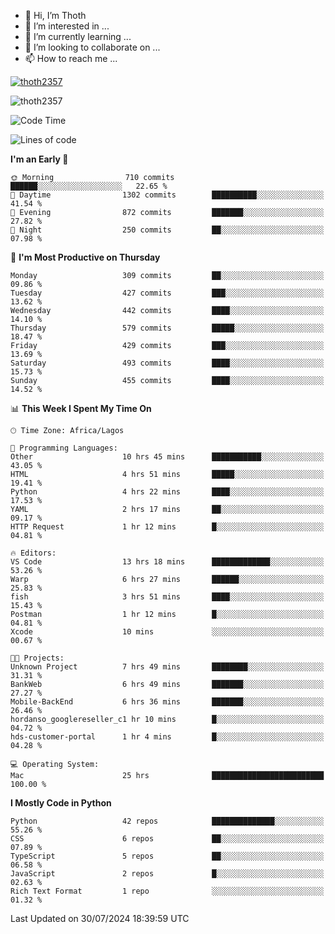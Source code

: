 <!---
thoth2357/thoth2357 is a ✨ special ✨ repository because its `README.md` (this file) appears on your GitHub profile.
You can click the Preview link to take a look at your changes.
--->

- 👋 Hi, I’m Thoth
- 👀 I’m interested in ...
- 🌱 I’m currently learning ...
- 💞️ I’m looking to collaborate on ...
- 📫 How to reach me ...


<p align="left"> <a href="https://github.com/ryo-ma/github-profile-trophy"><img src="https://github-profile-trophy.vercel.app/?username=thoth2357&theme=gruvbox&no-bg=true&no-frame=false&title=MultiLanguage,Commits,Repositories,Stars,Followers,PullRequest,Reviews,Issues" alt="thoth2357" /></a> </p>

<p align="left"> <img src="https://komarev.com/ghpvc/?username=thoth2357&label=Profile%20views&color=0e75b6&style=flat" alt="thoth2357" /> </p>

<!--START_SECTION:waka-->
![Code Time](http://img.shields.io/badge/Code%20Time-3%2C123%20hrs%2025%20mins-blue)

![Lines of code](https://img.shields.io/badge/From%20Hello%20World%20I%27ve%20Written-30.8%20million%20lines%20of%20code-blue)

**I'm an Early 🐤** 

```text
🌞 Morning                710 commits         ██████░░░░░░░░░░░░░░░░░░░   22.65 % 
🌆 Daytime                1302 commits        ██████████░░░░░░░░░░░░░░░   41.54 % 
🌃 Evening                872 commits         ███████░░░░░░░░░░░░░░░░░░   27.82 % 
🌙 Night                  250 commits         ██░░░░░░░░░░░░░░░░░░░░░░░   07.98 % 
```
📅 **I'm Most Productive on Thursday** 

```text
Monday                   309 commits         ██░░░░░░░░░░░░░░░░░░░░░░░   09.86 % 
Tuesday                  427 commits         ███░░░░░░░░░░░░░░░░░░░░░░   13.62 % 
Wednesday                442 commits         ████░░░░░░░░░░░░░░░░░░░░░   14.10 % 
Thursday                 579 commits         █████░░░░░░░░░░░░░░░░░░░░   18.47 % 
Friday                   429 commits         ███░░░░░░░░░░░░░░░░░░░░░░   13.69 % 
Saturday                 493 commits         ████░░░░░░░░░░░░░░░░░░░░░   15.73 % 
Sunday                   455 commits         ████░░░░░░░░░░░░░░░░░░░░░   14.52 % 
```


📊 **This Week I Spent My Time On** 

```text
🕑︎ Time Zone: Africa/Lagos

💬 Programming Languages: 
Other                    10 hrs 45 mins      ███████████░░░░░░░░░░░░░░   43.05 % 
HTML                     4 hrs 51 mins       █████░░░░░░░░░░░░░░░░░░░░   19.41 % 
Python                   4 hrs 22 mins       ████░░░░░░░░░░░░░░░░░░░░░   17.53 % 
YAML                     2 hrs 17 mins       ██░░░░░░░░░░░░░░░░░░░░░░░   09.17 % 
HTTP Request             1 hr 12 mins        █░░░░░░░░░░░░░░░░░░░░░░░░   04.81 % 

🔥 Editors: 
VS Code                  13 hrs 18 mins      █████████████░░░░░░░░░░░░   53.26 % 
Warp                     6 hrs 27 mins       ██████░░░░░░░░░░░░░░░░░░░   25.83 % 
fish                     3 hrs 51 mins       ████░░░░░░░░░░░░░░░░░░░░░   15.43 % 
Postman                  1 hr 12 mins        █░░░░░░░░░░░░░░░░░░░░░░░░   04.81 % 
Xcode                    10 mins             ░░░░░░░░░░░░░░░░░░░░░░░░░   00.67 % 

🐱‍💻 Projects: 
Unknown Project          7 hrs 49 mins       ████████░░░░░░░░░░░░░░░░░   31.31 % 
BankWeb                  6 hrs 49 mins       ███████░░░░░░░░░░░░░░░░░░   27.27 % 
Mobile-BackEnd           6 hrs 36 mins       ███████░░░░░░░░░░░░░░░░░░   26.46 % 
hordanso_googlereseller_c1 hr 10 mins        █░░░░░░░░░░░░░░░░░░░░░░░░   04.72 % 
hds-customer-portal      1 hr 4 mins         █░░░░░░░░░░░░░░░░░░░░░░░░   04.28 % 

💻 Operating System: 
Mac                      25 hrs              █████████████████████████   100.00 % 
```

**I Mostly Code in Python** 

```text
Python                   42 repos            ██████████████░░░░░░░░░░░   55.26 % 
CSS                      6 repos             ██░░░░░░░░░░░░░░░░░░░░░░░   07.89 % 
TypeScript               5 repos             ██░░░░░░░░░░░░░░░░░░░░░░░   06.58 % 
JavaScript               2 repos             █░░░░░░░░░░░░░░░░░░░░░░░░   02.63 % 
Rich Text Format         1 repo              ░░░░░░░░░░░░░░░░░░░░░░░░░   01.32 % 
```




 Last Updated on 30/07/2024 18:39:59 UTC
<!--END_SECTION:waka-->
<!--![](http://github-profile-summary-cards.vercel.app/api/cards/profile-details?username=thoth2357&theme=2077)

![](http://github-profile-summary-cards.vercel.app/api/cards/stats?username=thoth2357&theme=2077)![](http://github-profile-summary-cards.vercel.app/api/cards/productive-time?username=thoth2357&theme=2077&utcOffset=8) -->
